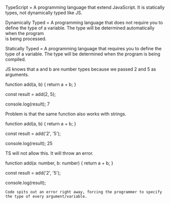 TypeScript =  A programming language that extend JavaScript. It is statically types, not dynamically typed like JS.

Dynamically Typed = A programming language that does not require you to define the type of a variable. The type will be determined automatically when the program   
                    is being processed.

Statically Typed =  A programming language that requires you to define the type of a variable. The type will be determined when the program is being compiled.


JS knows that a and b are number types because we passed 2 and 5 as arguments.

  function add(a, b) {
    return a + b;
  }

  const result = add(2, 5);

  console.log(result); 7

Problem is that the same function also works with strings.

  function add(a, b) {
    return a + b;
  }

  const result = add('2', '5');

  console.log(result); 25

TS will not allow this. It will throw an error.

  function add(a: number, b: number) {
    return a + b;
  }

  const result = add('2', '5');

  console.log(result);

    Code spits out an error right away, forcing the programmer to specify the type of every argument/variable.